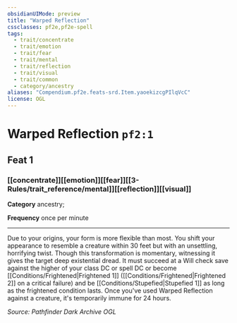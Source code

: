 ```yaml
---
obsidianUIMode: preview
title: "Warped Reflection"
cssclasses: pf2e,pf2e-spell
tags:
  - trait/concentrate
  - trait/emotion
  - trait/fear
  - trait/mental
  - trait/reflection
  - trait/visual
  - trait/common
  - category/ancestry
aliases: "Compendium.pf2e.feats-srd.Item.yaoekizcgPIlqVcC"
license: OGL
---
```

# Warped Reflection `pf2:1`
## Feat 1
### [[concentrate]][[emotion]][[fear]][[3-Rules/trait_reference/mental]][[reflection]][[visual]]

**Category** ancestry; 




**Frequency** once per minute

* * *

Due to your origins, your form is more flexible than most. You shift your appearance to resemble a creature within 30 feet but with an unsettling, horrifying twist. Though this transformation is momentary, witnessing it gives the target deep existential dread. It must succeed at a Will check save against the higher of your class DC or spell DC or become [[Conditions/Frightened|Frightened 1]] ([[Conditions/Frightened|Frightened 2]] on a critical failure) and be [[Conditions/Stupefied|Stupefied 1]] as long as the frightened condition lasts. Once you've used Warped Reflection against a creature, it's temporarily immune for 24 hours.

*Source: Pathfinder Dark Archive*
*OGL*